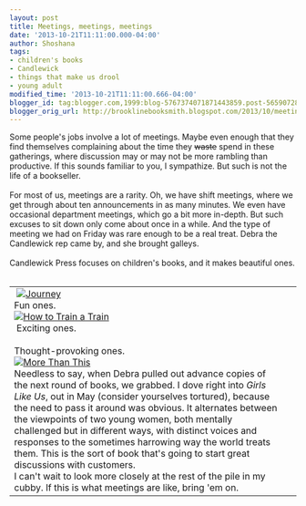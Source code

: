 ```yaml
---
layout: post
title: Meetings, meetings, meetings
date: '2013-10-21T11:11:00.000-04:00'
author: Shoshana
tags:
- children's books
- Candlewick
- things that make us drool
- young adult
modified_time: '2013-10-21T11:11:00.666-04:00'
blogger_id: tag:blogger.com,1999:blog-5767374071871443859.post-5659072808204540195
blogger_orig_url: http://brooklinebooksmith.blogspot.com/2013/10/meetings-meetings-meetings.html
---
```


Some people's jobs involve a lot of meetings. Maybe even enough that they find themselves complaining about the time they <strike>waste</strike> spend in these gatherings, where discussion may or may not be more rambling than productive. If this sounds familiar to you, I sympathize. But such is not the life of a bookseller.<br /><br />For most of us, meetings are a rarity. Oh, we have shift meetings, where we get through about ten announcements in as many minutes. We even have occasional department meetings, which go a bit more in-depth. But such excuses to sit down only come about once in a while. And the type of meeting we had on Friday was rare enough to be a real treat. Debra the Candlewick rep came by, and she brought galleys.<br /><br />Candlewick Press focuses on children's books, and it makes beautiful ones.<br /><br /><table id="aba-search-results-table"><tbody><tr><td valign="top"><div class="abaproduct-image">&nbsp;<a href="http://www.brooklinebooksmith-shop.com/book/v/9780763660536"><img src="http://images.booksense.com/images/books/536/660/FC9780763660536.JPG" title="Journey" /></a></div><div class="abaproduct-image"></div><div class="abaproduct-image">Fun ones. </div><div class="abaproduct-image"></div><div class="abaproduct-image"><a href="http://www.brooklinebooksmith-shop.com/book/v/9780763663070"><img src="http://images.booksense.com/images/books/070/663/FC9780763663070.JPG" title="How to Train a Train" /></a>&nbsp;</div><div class="abaproduct-image"></div><div class="abaproduct-image">&nbsp;Exciting ones.</div><div class="abaproduct-image"></div><div class="abaproduct-image"><a class="thickbox initThickbox-processed" href="http://images.indiebound.com/523/662/9780763662523.jpg" rel="field_image_cache_0" title="Wild Boy"><img src="http://images.booksense.com/images/books/523/662/FC9780763662523.JPG" title="" /></a>&nbsp;</div><div class="abaproduct-image"></div><div class="abaproduct-image">Thought-provoking ones.</div><div class="abaproduct-image"></div><div class="abaproduct-image"><a href="http://www.brooklinebooksmith-shop.com/book/v/9780763662585"><img src="http://images.booksense.com/images/books/585/662/FC9780763662585.JPG" title="More Than This" /></a>&nbsp;</div><div class="abaproduct-image"></div><div class="abaproduct-image">Needless to say, when Debra pulled out advance copies of the next round of books, we grabbed. I dove right into&nbsp;<i>Girls Like Us</i>, out in May (consider yourselves tortured), because the need to pass it around was obvious. It alternates between the viewpoints of two young women, both mentally challenged but in different ways, with distinct voices and responses to the sometimes harrowing way the world treats them. This is the sort of book that's going to start great discussions with customers. <br /></div><div class="abaproduct-image">I can't wait to look more closely at the rest of the pile in my cubby. If this is what meetings are like, bring 'em on.</div><div class="abaproduct-image"></div></td><td><div class="abaproduct-details"><div class="abaproduct-title"><h2>&nbsp;</h2><br /><br /><br /><br /><br /></div></div></td></tr></tbody></table>